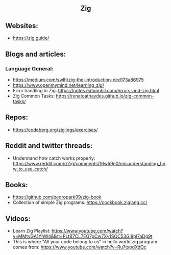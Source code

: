 <h2 align="center">Zig</h2>

## Websites:

- https://zig.guide/

## Blogs and articles:

### Language General:

- https://medium.com/swlh/zig-the-introduction-dcd173a86975
- https://www.openmymind.net/learning_zig/
- Error handling in Zig: https://notes.eatonphil.com/errors-and-zig.html
- Zig Common Tasks: https://renatoathaydes.github.io/zig-common-tasks/

## Repos:

- https://codeberg.org/ziglings/exercises/

## Reddit and twitter threads:

- Understand how catch works properly: https://www.reddit.com/r/Zig/comments/16w59e0/misunderstanding_how_to_use_catch/

## Books:

- https://github.com/pedropark99/zig-book
- Collection of simple Zig programs: https://cookbook.ziglang.cc/

## Videos:

- Learn Zig Playlist: https://www.youtube.com/watch?v=MMtvGA1YhW4&list=PLtB7CL7EG7pCw7Xy1SQC53Gl8pI7aDg9t
- This is where "All your code belong to us" in hello world zig program comes from: https://www.youtube.com/watch?v=Ru7txpdXdQc
